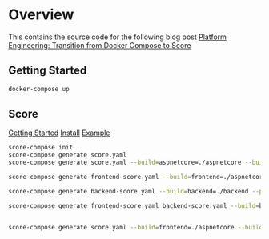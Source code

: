 # Overview

This contains the source code for the following blog post [Platform Engineering: Transition from Docker Compose to Score](#)

## Getting Started

```bash
docker-compose up
```

## Score

[Getting Started](https://docs.score.dev/docs/get-started/)
[Install](https://docs.score.dev/docs/score-implementation/score-compose/#installation)
[Example](https://github.com/score-spec/score-compose/blob/main/examples/08-service-port-resource/README.md)

```bash
score-compose init
score-compose generate score.yaml
score-compose generate score.yaml --build=aspnetcore=./aspnetcore --build=backend=./backend --publish 5348:aspnetcore:5348  --publish 8002:backend:8002 

score-compose generate frontend-score.yaml --build=frontend=./aspnetcore --publish 5348:frontend:5348 

score-compose generate backend-score.yaml --build=backend=./backend --publish 8002:backend:8002 

score-compose generate frontend-score.yaml backend-score.yaml --build=backend=./backend --publish 8002:backend:8002 --build=aspnetcore=./aspnetcore --publish 5348:aspnetcore:5348 


score-compose generate score.yaml --build=frontend=./aspnetcore --build=backend=./backend 
```